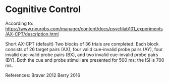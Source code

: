 # Cognitive Control

According to: https://www.neurobs.com/manager/content/docs/psychlab101_experiments/AX-CPT/description.html

Short AX-CPT (default)	Two blocks of 36 trials are completed. Each block consists of 26 target pairs (AX), four valid cue-invalid probe pairs (AY), four invalid cue-valid probe pairs (BX), and two invalid cue-invalid probe pairs (BY). Both the cue and probe stimuli are presented for 500 ms; the ISI is 700 ms.

References:
Braver 2012
Berry 2016
